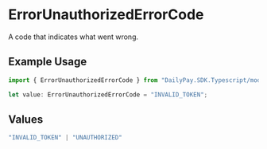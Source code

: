 # ErrorUnauthorizedErrorCode

A code that indicates what went wrong.

## Example Usage

```typescript
import { ErrorUnauthorizedErrorCode } from "DailyPay.SDK.Typescript/models";

let value: ErrorUnauthorizedErrorCode = "INVALID_TOKEN";
```

## Values

```typescript
"INVALID_TOKEN" | "UNAUTHORIZED"
```